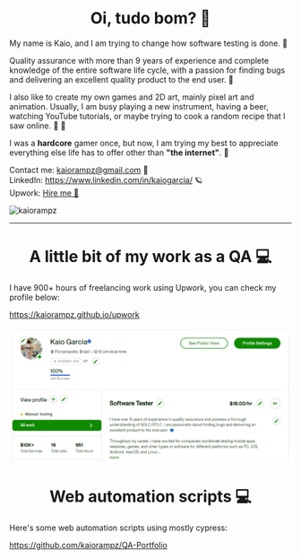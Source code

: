 <h1 align="center">Oi, tudo bom? 💙</h1>

<p>
My name is Kaio, and I am trying to change how software testing is done. 🦄  

Quality assurance with more than 9 years of experience and complete knowledge of the entire software life cycle, with a passion for finding bugs and delivering an excellent quality product to the end user. 💙

I also like to create my own games and 2D art, mainly pixel art and animation. Usually, I am busy playing a new instrument, having a beer, watching YouTube tutorials, or maybe trying to cook a random recipe that I saw online. 🍺 🍖

I was a <b>hardcore</b> gamer once, but now, I am trying my best to appreciate everything else life has to offer other than <b>"the internet"</b>. 🌈   

Contact me: kaiorampz@gmail.com 🙂  
LinkedIn: https://www.linkedin.com/in/kaiogarcia/ 🪐  
Upwork: <a href="https://www.upwork.com/freelancers/~012883d8474aaab92f">Hire me 🤖</a>  
</p>

<p align="left"> <img src="https://komarev.com/ghpvc/?username=kaiorampz" alt="kaiorampz" /> </p>
<hr>
<h1 align="center">A little bit of my work as a QA 💻</h1>
<p>
I have 900+ hours of freelancing work using Upwork, you can check my profile below:

https://kaiorampz.github.io/upwork
  
<img src="upwork.png"></img>

</p>
<h1 align="center">Web automation scripts 💻</h1>
<p>
Here's some web automation scripts using mostly cypress:

https://github.com/kaiorampz/QA-Portfolio

